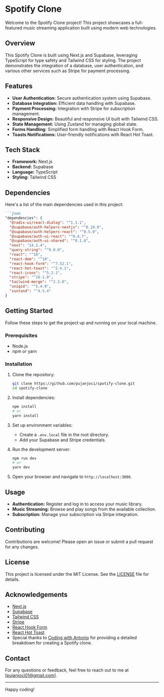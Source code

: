 # Spotify Clone

Welcome to the Spotify Clone project! This project showcases a full-featured music streaming application built using modern web technologies.

## Overview

This Spotify Clone is built using Next.js and Supabase, leveraging TypeScript for type safety and Tailwind CSS for styling. The project demonstrates the integration of a database, user authentication, and various other services such as Stripe for payment processing.

## Features

- **User Authentication:** Secure authentication system using Supabase.
- **Database Integration:** Efficient data handling with Supabase.
- **Payment Processing:** Integration with Stripe for subscription management.
- **Responsive Design:** Beautiful and responsive UI built with Tailwind CSS.
- **State Management:** Using Zustand for managing global state.
- **Forms Handling:** Simplified form handling with React Hook Form.
- **Toasts Notifications:** User-friendly notifications with React Hot Toast.

## Tech Stack

- **Framework:** Next.js
- **Backend:** Supabase
- **Language:** TypeScript
- **Styling:** Tailwind CSS

## Dependencies

Here's a list of the main dependencies used in this project:
```markdown
```json
"dependencies": {
  "@radix-ui/react-dialog": "^1.1.1",
  "@supabase/auth-helpers-nextjs": "^0.10.0",
  "@supabase/auth-helpers-react": "^0.5.0",
  "@supabase/auth-ui-react": "^0.4.7",
  "@supabase/auth-ui-shared": "^0.1.8",
  "next": "14.2.4",
  "query-string": "^9.0.0",
  "react": "^18",
  "react-dom": "^18",
  "react-hook-form": "^7.52.1",
  "react-hot-toast": "^2.4.1",
  "react-icons": "^5.2.1",
  "stripe": "^16.1.0",
  "tailwind-merge": "^2.3.0",
  "uniqid": "^5.4.0",
  "zustand": "^4.5.4"
}
```

## Getting Started

Follow these steps to get the project up and running on your local machine.

### Prerequisites

- Node.js
- npm or yarn

### Installation

1. Clone the repository:
   ```bash
   git clone https://github.com/pujanjoci/spotify-clone.git
   cd spotify-clone
   ```

2. Install dependencies:
   ```bash
   npm install
   # or
   yarn install
   ```

3. Set up environment variables:
   - Create a `.env.local` file in the root directory.
   - Add your Supabase and Stripe credentials.

4. Run the development server:
   ```bash
   npm run dev
   # or
   yarn dev
   ```

5. Open your browser and navigate to `http://localhost:3000`.

## Usage

- **Authentication:** Register and log in to access your music library.
- **Music Streaming:** Browse and play songs from the available collection.
- **Subscription:** Manage your subscription via Stripe integration.

## Contributing

Contributions are welcome! Please open an issue or submit a pull request for any changes.

## License

This project is licensed under the MIT License. See the [LICENSE](LICENSE) file for details.

## Acknowledgements

- [Next.js](https://nextjs.org/)
- [Supabase](https://supabase.io/)
- [Tailwind CSS](https://tailwindcss.com/)
- [Stripe](https://stripe.com/)
- [React Hook Form](https://react-hook-form.com/)
- [React Hot Toast](https://react-hot-toast.com/)
- Special thanks to [Coding with Antonio](https://www.youtube.com/watch?v=2aeMRB8LL4o) for providing a detailed breakdown for creating a Spotify clone.

## Contact

For any questions or feedback, feel free to reach out to me at [pujanjoci01@gmail.com].

---

Happy coding!
